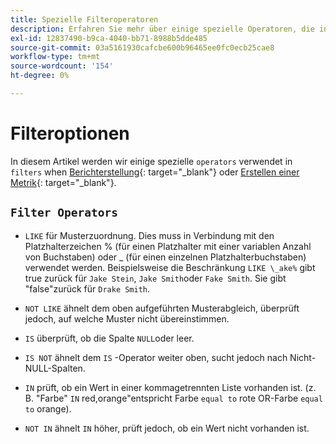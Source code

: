 ```yaml
---
title: Spezielle Filteroperatoren
description: Erfahren Sie mehr über einige spezielle Operatoren, die in Filtern beim Erstellen eines Berichts oder bei der Erstellung einer Metrik verwendet werden.
exl-id: 12837490-b9ca-4040-bb71-8988b5dde485
source-git-commit: 03a5161930cafcbe600b96465ee0fc0ecb25cae8
workflow-type: tm+mt
source-wordcount: '154'
ht-degree: 0%

---
```


# Filteroptionen

In diesem Artikel werden wir einige spezielle `operators` verwendet in `filters` when [Berichterstellung](../../tutorials/using-visual-report-builder.md){: target=&quot;_blank&quot;} oder [Erstellen einer Metrik](../../data-user/reports/ess-manage-data-metrics.md){: target=&quot;_blank&quot;}.

## `Filter Operators`

* `LIKE` für Musterzuordnung. Dies muss in Verbindung mit den Platzhalterzeichen % (für einen Platzhalter mit einer variablen Anzahl von Buchstaben) oder _ (für einen einzelnen Platzhalterbuchstaben) verwendet werden.  Beispielsweise die Beschränkung `LIKE \_ake%` gibt true zurück für `Jake Stein`, `Jake Smith`oder `Fake Smith`.  Sie gibt &quot;false&quot;zurück für `Drake Smith`.

* `NOT LIKE` ähnelt dem oben aufgeführten Musterabgleich, überprüft jedoch, auf welche Muster nicht übereinstimmen.

* `IS` überprüft, ob die Spalte `NULL`oder leer.

* `IS NOT` ähnelt dem `IS` -Operator weiter oben, sucht jedoch nach Nicht-NULL-Spalten.

* `IN` prüft, ob ein Wert in einer kommagetrennten Liste vorhanden ist. (z. B. &quot;Farbe&quot; `IN` red,orange&quot;entspricht Farbe `equal to` rote OR-Farbe `equal to` orange).

* `NOT IN` ähnelt `IN` höher, prüft jedoch, ob ein Wert nicht vorhanden ist.

